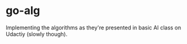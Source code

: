 go-alg
======

Implementing the algorithms as they're presented in basic AI class on Udactiy (slowly though).

